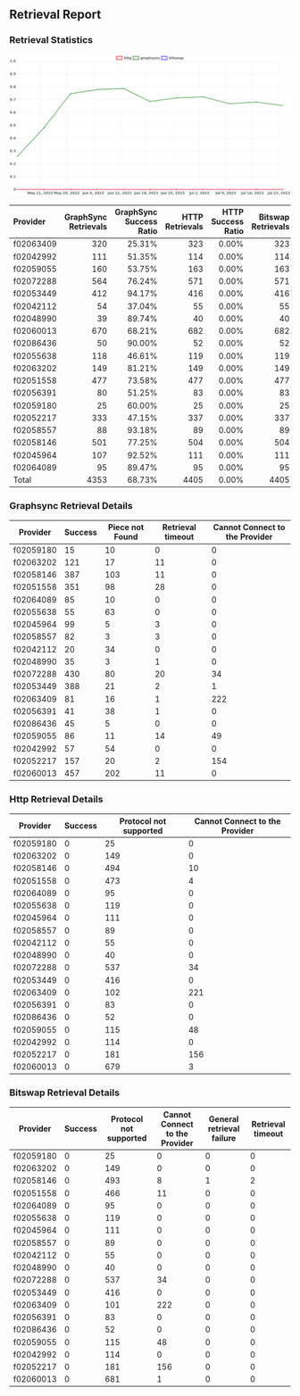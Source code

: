 ## Retrieval Report
### Retrieval Statistics
<img src="https://raw.githubusercontent.com/data-preservation-programs/filplus-checker-assets/main/filecoin-project/filecoin-plus-large-datasets/issues/1874/1690528049536.png"/>

| Provider  | GraphSync Retrievals | GraphSync Success Ratio | HTTP Retrievals | HTTP Success Ratio | Bitswap Retrievals | Bitswap Success Ratio |
| :-------- | -------------------: | ----------------------: | --------------: | -----------------: | -----------------: | --------------------: |
| f02063409 |                  320 |                  25.31% |             323 |              0.00% |                323 |                 0.00% |
| f02042992 |                  111 |                  51.35% |             114 |              0.00% |                114 |                 0.00% |
| f02059055 |                  160 |                  53.75% |             163 |              0.00% |                163 |                 0.00% |
| f02072288 |                  564 |                  76.24% |             571 |              0.00% |                571 |                 0.00% |
| f02053449 |                  412 |                  94.17% |             416 |              0.00% |                416 |                 0.00% |
| f02042112 |                   54 |                  37.04% |              55 |              0.00% |                 55 |                 0.00% |
| f02048990 |                   39 |                  89.74% |              40 |              0.00% |                 40 |                 0.00% |
| f02060013 |                  670 |                  68.21% |             682 |              0.00% |                682 |                 0.00% |
| f02086436 |                   50 |                  90.00% |              52 |              0.00% |                 52 |                 0.00% |
| f02055638 |                  118 |                  46.61% |             119 |              0.00% |                119 |                 0.00% |
| f02063202 |                  149 |                  81.21% |             149 |              0.00% |                149 |                 0.00% |
| f02051558 |                  477 |                  73.58% |             477 |              0.00% |                477 |                 0.00% |
| f02056391 |                   80 |                  51.25% |              83 |              0.00% |                 83 |                 0.00% |
| f02059180 |                   25 |                  60.00% |              25 |              0.00% |                 25 |                 0.00% |
| f02052217 |                  333 |                  47.15% |             337 |              0.00% |                337 |                 0.00% |
| f02058557 |                   88 |                  93.18% |              89 |              0.00% |                 89 |                 0.00% |
| f02058146 |                  501 |                  77.25% |             504 |              0.00% |                504 |                 0.00% |
| f02045964 |                  107 |                  92.52% |             111 |              0.00% |                111 |                 0.00% |
| f02064089 |                   95 |                  89.47% |              95 |              0.00% |                 95 |                 0.00% |
| Total     |                 4353 |                  68.73% |            4405 |              0.00% |               4405 |                 0.00% |

### Graphsync Retrieval Details
| Provider  | Success | Piece not Found | Retrieval timeout | Cannot Connect to the Provider |
| --------- | ------- | --------------- | ----------------- | ------------------------------ |
| f02059180 | 15      | 10              | 0                 | 0                              |
| f02063202 | 121     | 17              | 11                | 0                              |
| f02058146 | 387     | 103             | 11                | 0                              |
| f02051558 | 351     | 98              | 28                | 0                              |
| f02064089 | 85      | 10              | 0                 | 0                              |
| f02055638 | 55      | 63              | 0                 | 0                              |
| f02045964 | 99      | 5               | 3                 | 0                              |
| f02058557 | 82      | 3               | 3                 | 0                              |
| f02042112 | 20      | 34              | 0                 | 0                              |
| f02048990 | 35      | 3               | 1                 | 0                              |
| f02072288 | 430     | 80              | 20                | 34                             |
| f02053449 | 388     | 21              | 2                 | 1                              |
| f02063409 | 81      | 16              | 1                 | 222                            |
| f02056391 | 41      | 38              | 1                 | 0                              |
| f02086436 | 45      | 5               | 0                 | 0                              |
| f02059055 | 86      | 11              | 14                | 49                             |
| f02042992 | 57      | 54              | 0                 | 0                              |
| f02052217 | 157     | 20              | 2                 | 154                            |
| f02060013 | 457     | 202             | 11                | 0                              |

### Http Retrieval Details
| Provider  | Success | Protocol not supported | Cannot Connect to the Provider |
| --------- | ------- | ---------------------- | ------------------------------ |
| f02059180 | 0       | 25                     | 0                              |
| f02063202 | 0       | 149                    | 0                              |
| f02058146 | 0       | 494                    | 10                             |
| f02051558 | 0       | 473                    | 4                              |
| f02064089 | 0       | 95                     | 0                              |
| f02055638 | 0       | 119                    | 0                              |
| f02045964 | 0       | 111                    | 0                              |
| f02058557 | 0       | 89                     | 0                              |
| f02042112 | 0       | 55                     | 0                              |
| f02048990 | 0       | 40                     | 0                              |
| f02072288 | 0       | 537                    | 34                             |
| f02053449 | 0       | 416                    | 0                              |
| f02063409 | 0       | 102                    | 221                            |
| f02056391 | 0       | 83                     | 0                              |
| f02086436 | 0       | 52                     | 0                              |
| f02059055 | 0       | 115                    | 48                             |
| f02042992 | 0       | 114                    | 0                              |
| f02052217 | 0       | 181                    | 156                            |
| f02060013 | 0       | 679                    | 3                              |

### Bitswap Retrieval Details
| Provider  | Success | Protocol not supported | Cannot Connect to the Provider | General retrieval failure | Retrieval timeout |
| --------- | ------- | ---------------------- | ------------------------------ | ------------------------- | ----------------- |
| f02059180 | 0       | 25                     | 0                              | 0                         | 0                 |
| f02063202 | 0       | 149                    | 0                              | 0                         | 0                 |
| f02058146 | 0       | 493                    | 8                              | 1                         | 2                 |
| f02051558 | 0       | 466                    | 11                             | 0                         | 0                 |
| f02064089 | 0       | 95                     | 0                              | 0                         | 0                 |
| f02055638 | 0       | 119                    | 0                              | 0                         | 0                 |
| f02045964 | 0       | 111                    | 0                              | 0                         | 0                 |
| f02058557 | 0       | 89                     | 0                              | 0                         | 0                 |
| f02042112 | 0       | 55                     | 0                              | 0                         | 0                 |
| f02048990 | 0       | 40                     | 0                              | 0                         | 0                 |
| f02072288 | 0       | 537                    | 34                             | 0                         | 0                 |
| f02053449 | 0       | 416                    | 0                              | 0                         | 0                 |
| f02063409 | 0       | 101                    | 222                            | 0                         | 0                 |
| f02056391 | 0       | 83                     | 0                              | 0                         | 0                 |
| f02086436 | 0       | 52                     | 0                              | 0                         | 0                 |
| f02059055 | 0       | 115                    | 48                             | 0                         | 0                 |
| f02042992 | 0       | 114                    | 0                              | 0                         | 0                 |
| f02052217 | 0       | 181                    | 156                            | 0                         | 0                 |
| f02060013 | 0       | 681                    | 1                              | 0                         | 0                 |
